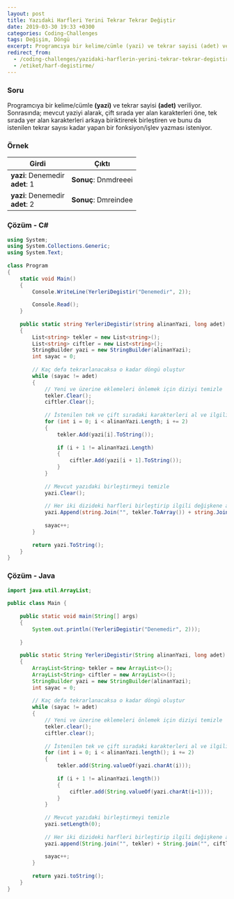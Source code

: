 ```yaml
---
layout: post
title: Yazıdaki Harfleri Yerini Tekrar Tekrar Değiştir
date: 2019-03-30 19:33 +0300
categories: Coding-Challenges
tags: Değişim, Döngü
excerpt: Programcıya bir kelime/cümle (yazi) ve tekrar sayisi (adet) veriliyor. Sonrasında; mevcut yaziyi alarak, çift sırada yer alan karakterleri öne, tek sırada yer alan karakterleri arkaya biriktirerek birleştiren ve bunu da istenilen tekrar sayısı kadar yapan bir fonksiyon/işlev yazması isteniyor.
redirect_from:
  - /coding-challenges/yazidaki-harflerin-yerini-tekrar-tekrar-degistir/
  - /etiket/harf-degistirme/
---
```

### Soru
Programcıya bir kelime/cümle **(yazi)** ve tekrar sayisi **(adet)** veriliyor. Sonrasında; mevcut yaziyi alarak, çift sırada yer alan karakterleri öne, tek sırada yer alan karakterleri arkaya biriktirerek birleştiren ve bunu da istenilen tekrar sayısı kadar yapan bir fonksiyon/işlev yazması isteniyor.

### Örnek

| Girdi       | Çıktı      |
|-------------|------------|
| **yazi**: Denemedir<br>**adet**: 1 | **Sonuç**: Dnmdreeei |
| **yazi**: Denemedir<br>**adet**: 2 | **Sonuç**: Dmreindee |

### Çözüm - C#
```csharp
using System;
using System.Collections.Generic;
using System.Text;
 
class Program
{
    static void Main()
    {
        Console.WriteLine(YerleriDegistir("Denemedir", 2));
 
        Console.Read();
    }
 
    public static string YerleriDegistir(string alinanYazi, long adet)
    {
        List<string> tekler = new List<string>();
        List<string> ciftler = new List<string>();
        StringBuilder yazi = new StringBuilder(alinanYazi);
        int sayac = 0;
 
        // Kaç defa tekrarlanacaksa o kadar döngü oluştur
        while (sayac != adet)
        {
            // Yeni ve üzerine eklemeleri önlemek için diziyi temizle
            tekler.Clear();
            ciftler.Clear();
 
            // İstenilen tek ve çift sıradaki karakterleri al ve ilgili diziye ekle
            for (int i = 0; i < alinanYazi.Length; i += 2)
            {
                tekler.Add(yazi[i].ToString());
 
                if (i + 1 != alinanYazi.Length)
                {
                    ciftler.Add(yazi[i + 1].ToString());
                }
            }
 
            // Mevcut yazıdaki birleştirmeyi temizle
            yazi.Clear();
            
            // Her iki dizideki harfleri birleştirip ilgili değişkene aktar 
            yazi.Append(string.Join("", tekler.ToArray()) + string.Join("", ciftler.ToArray()));
 
            sayac++;
        }
 
        return yazi.ToString();
    }
}
```

### Çözüm - Java
```java
import java.util.ArrayList;
 
public class Main {
 
    public static void main(String[] args)
    {
        System.out.println((YerleriDegistir("Denemedir", 2)));
 
    }
 
    public static String YerleriDegistir(String alinanYazi, long adet)
    {
        ArrayList<String> tekler = new ArrayList<>();
        ArrayList<String> ciftler = new ArrayList<>();
        StringBuilder yazi = new StringBuilder(alinanYazi);
        int sayac = 0;
 
        // Kaç defa tekrarlanacaksa o kadar döngü oluştur
        while (sayac != adet)
        {
            // Yeni ve üzerine eklemeleri önlemek için diziyi temizle
            tekler.clear();
            ciftler.clear();
 
            // İstenilen tek ve çift sıradaki karakterleri al ve ilgili diziye ekle
            for (int i = 0; i < alinanYazi.length(); i += 2)
            {
                tekler.add(String.valueOf(yazi.charAt(i)));
 
                if (i + 1 != alinanYazi.length())
                {
                    ciftler.add(String.valueOf(yazi.charAt(i+1)));
                }
            }
 
            // Mevcut yazıdaki birleştirmeyi temizle
            yazi.setLength(0);
 
            // Her iki dizideki harfleri birleştirip ilgili değişkene aktar
            yazi.append(String.join("", tekler) + String.join("", ciftler));
 
            sayac++;
        }
 
        return yazi.toString();
    }
}
```